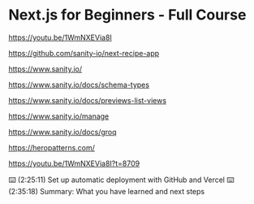 # Next.js for Beginners - Full Course

<https://youtu.be/1WmNXEVia8I>

<https://github.com/sanity-io/next-recipe-app>

<https://www.sanity.io/>

<https://www.sanity.io/docs/schema-types>

<https://www.sanity.io/docs/previews-list-views>

<https://www.sanity.io/manage>

<https://www.sanity.io/docs/groq>

<https://heropatterns.com/>

<https://youtu.be/1WmNXEVia8I?t=8709>

⌨️ (2:25:11) Set up automatic deployment with GitHub and Vercel
⌨️ (2:35:18) Summary: What you have learned and next steps
